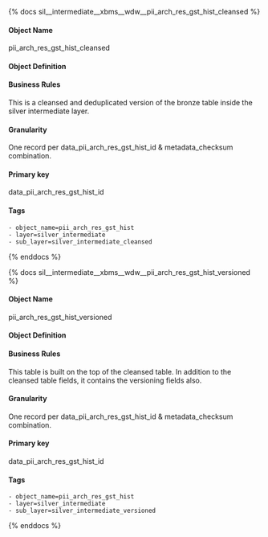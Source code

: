 {% docs sil__intermediate__xbms__wdw__pii_arch_res_gst_hist_cleansed %}

#### Object Name
pii_arch_res_gst_hist_cleansed

#### Object Definition


#### Business Rules
This is a cleansed and deduplicated version of the bronze table inside the silver intermediate layer.

#### Granularity
One record per data_pii_arch_res_gst_hist_id & metadata_checksum combination.

#### Primary key
data_pii_arch_res_gst_hist_id

#### Tags
    - object_name=pii_arch_res_gst_hist
    - layer=silver_intermediate
    - sub_layer=silver_intermediate_cleansed

{% enddocs %}

{% docs sil__intermediate__xbms__wdw__pii_arch_res_gst_hist_versioned %}

#### Object Name
pii_arch_res_gst_hist_versioned

#### Object Definition


#### Business Rules
This table is built on the top of the cleansed table. In addition to the cleansed table fields, it contains the versioning fields also.

#### Granularity
One record per data_pii_arch_res_gst_hist_id & metadata_checksum combination.

#### Primary key
data_pii_arch_res_gst_hist_id

#### Tags
    - object_name=pii_arch_res_gst_hist
    - layer=silver_intermediate
    - sub_layer=silver_intermediate_versioned

{% enddocs %}